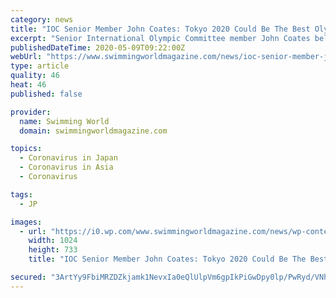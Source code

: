 ```yaml
---
category: news
title: "IOC Senior Member John Coates: Tokyo 2020 Could Be The Best Olympics In History"
excerpt: "Senior International Olympic Committee member John Coates believes the Tokyo Olympics could be the “greatest ever” as the world emerges from COVID-19."
publishedDateTime: 2020-05-09T09:22:00Z
webUrl: "https://www.swimmingworldmagazine.com/news/ioc-senior-member-john-coates-tokyo-2020-could-be-the-best-olympics-in-history/"
type: article
quality: 46
heat: 46
published: false

provider:
  name: Swimming World
  domain: swimmingworldmagazine.com

topics:
  - Coronavirus in Japan
  - Coronavirus in Asia
  - Coronavirus

tags:
  - JP

images:
  - url: "https://i0.wp.com/www.swimmingworldmagazine.com/news/wp-content/uploads/2020/03/tokyo2021.jpeg?fit=1024%2C733&#038;ssl=1"
    width: 1024
    height: 733
    title: "IOC Senior Member John Coates: Tokyo 2020 Could Be The Best Olympics In History"

secured: "3ArtYy9FbiMRZDZkjamk1NevxIa0eQlUlpVm6gpIkPiGwDpy0lp/PwRyd/VNhHm//DcTbQnqEbkY2kCjq2eKrZUTjKvJftVnjjkE07qGYoBqD1vDAAoKg4yEXbUL6eFukhGeEJ6OdwkhOypKlNYlTQKp+CsnvJVTVoVNVQk0ZyN//hYbhhzsXswf8J3QaVr9RNtp9l1GASQnLxe8i+6mnNXEhZOL9Fqj3Q1HdI8yvcYALbNee7AlAlqOEiAzvG1OC9ZXdgqpJOm9OcHRepLrZdt+CYYuGuOfjwTXd9q6yv0baobB+fgLlKWHr/FG+p7joR0YVGVEJlmBFuN5OTX4YJ0l0sskdaTAcmgwPxgwrRcY70XfMmWQtMB2hGFnD3NLRKgfNE/yqUAKDx4LBq7+S1injiydolUiWsRZ1e9KylYRRhCFfd5ViBCjSawCb3oJv/HA07J00Nr4UWh1OL+MuTibW0aihRhG7bLK9nJMoKU=;jBxeO2alsO/V3qAGSOh9Sw=="
---
```


